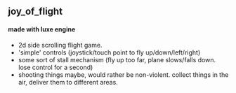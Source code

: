 ## joy_of_flight
#### made with luxe engine

- 2d side scrolling flight game.
- 'simple' controls (joystick/touch point to fly up/down/left/right)
- some sort of stall mechanism (fly up too far, plane slows/falls down. lose control for a second)
- shooting things maybe, would rather be non-violent. collect things in the air, deliver them to different areas.
